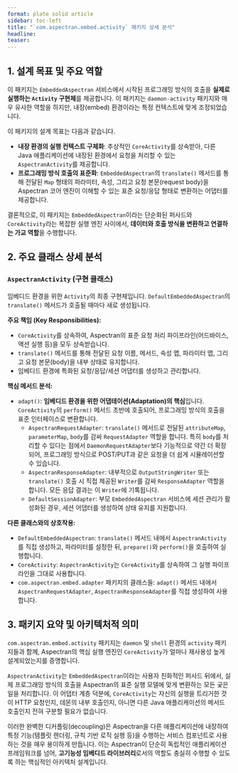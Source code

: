 ```yaml
---
format: plate solid article
sidebar: toc-left
title: "`com.aspectran.embed.activity` 패키지 상세 분석"
headline:
teaser:
---
```


## 1. 설계 목표 및 주요 역할

이 패키지는 `EmbeddedAspectran` 서비스에서 시작된 프로그래밍 방식의 호출을 **실제로 실행하는 `Activity` 구현체**를 제공합니다. 이 패키지는 `daemon-activity` 패키지와 매우 유사한 역할을 하지만, 내장(embed) 환경이라는 특정 컨텍스트에 맞게 조정되었습니다.

이 패키지의 설계 목표는 다음과 같습니다.

-   **내장 환경의 실행 컨텍스트 구체화**: 추상적인 `CoreActivity`를 상속받아, 다른 Java 애플리케이션에 내장된 환경에서 요청을 처리할 수 있는 `AspectranActivity`를 제공합니다.
-   **프로그래밍 방식 호출의 표준화**: `EmbeddedAspectran`의 `translate()` 메서드를 통해 전달된 `Map` 형태의 파라미터, 속성, 그리고 요청 본문(request body)을 Aspectran 코어 엔진이 이해할 수 있는 표준 요청/응답 형태로 변환하는 어댑터를 제공합니다.

결론적으로, 이 패키지는 `EmbeddedAspectran`이라는 단순화된 퍼사드와 `CoreActivity`라는 복잡한 실행 엔진 사이에서, **데이터와 호출 방식을 변환하고 연결하는 가교 역할**을 수행합니다.

## 2. 주요 클래스 상세 분석

### `AspectranActivity` (구현 클래스)

임베디드 환경을 위한 `Activity`의 최종 구현체입니다. `DefaultEmbeddedAspectran`의 `translate()` 메서드가 호출될 때마다 새로 생성됩니다.

**주요 책임 (Key Responsibilities):**
-   `CoreActivity`를 상속하여, Aspectran의 표준 요청 처리 파이프라인(어드바이스, 액션 실행 등)을 모두 상속받습니다.
-   `translate()` 메서드를 통해 전달된 요청 이름, 메서드, 속성 맵, 파라미터 맵, 그리고 요청 본문(body)을 내부 상태로 유지합니다.
-   임베디드 환경에 특화된 요청/응답/세션 어댑터를 생성하고 관리합니다.

**핵심 메서드 분석:**
-   `adapt()`: **임베디드 환경을 위한 어댑테이션(Adaptation)의 핵심**입니다. `CoreActivity`의 `perform()` 메서드 초반에 호출되어, 프로그래밍 방식의 호출을 표준 인터페이스로 변환합니다.
    -   `AspectranRequestAdapter`: `translate()` 메서드로 전달된 `attributeMap`, `parameterMap`, `body`를 감싸 `RequestAdapter` 역할을 합니다. 특히 `body`를 처리할 수 있다는 점에서 `DaemonRequestAdapter`보다 기능적으로 약간 더 확장되어, 프로그래밍 방식으로 POST/PUT과 같은 요청을 더 쉽게 시뮬레이션할 수 있습니다.
    -   `AspectranResponseAdapter`: 내부적으로 `OutputStringWriter` 또는 `translate()` 호출 시 직접 제공된 `Writer`를 감싸 `ResponseAdapter` 역할을 합니다. 모든 응답 결과는 이 `Writer`에 기록됩니다.
    -   `DefaultSessionAdapter`: 부모 `EmbeddedAspectran` 서비스에 세션 관리가 활성화된 경우, 세션 어댑터를 생성하여 상태 유지를 지원합니다.

**다른 클래스와의 상호작용:**
-   `DefaultEmbeddedAspectran`: `translate()` 메서드 내에서 `AspectranActivity`를 직접 생성하고, 파라미터를 설정한 뒤, `prepare()`와 `perform()`을 호출하여 실행합니다.
-   `CoreActivity`: `AspectranActivity`는 `CoreActivity`를 상속하여 그 실행 파이프라인을 그대로 사용합니다.
-   `com.aspectran.embed.adapter` 패키지의 클래스들: `adapt()` 메서드 내에서 `AspectranRequestAdapter`, `AspectranResponseAdapter`를 직접 생성하여 사용합니다.

## 3. 패키지 요약 및 아키텍처적 의미

`com.aspectran.embed.activity` 패키지는 `daemon` 및 `shell` 환경의 `activity` 패키지들과 함께, Aspectran의 핵심 실행 엔진인 `CoreActivity`가 얼마나 재사용성 높게 설계되었는지를 증명합니다.

`AspectranActivity`는 `EmbeddedAspectran`이라는 사용자 친화적인 퍼사드 뒤에서, 실제 프로그래밍 방식의 호출을 Aspectran의 표준 실행 모델에 맞게 변환하는 모든 궂은일을 처리합니다. 이 어댑터 계층 덕분에, `CoreActivity`는 자신의 실행을 트리거한 것이 HTTP 요청인지, 데몬의 내부 호출인지, 아니면 다른 Java 애플리케이션의 메서드 호출인지 전혀 구분할 필요가 없습니다.

이러한 완벽한 디커플링(decoupling)은 Aspectran을 다른 애플리케이션에 내장하여 특정 기능(템플릿 렌더링, 규칙 기반 로직 실행 등)을 수행하는 서비스 컴포넌트로 사용하는 것을 매우 용이하게 만듭니다. 이는 Aspectran이 단순히 독립적인 애플리케이션 프레임워크를 넘어, **고기능성 임베디드 라이브러리**로서의 역할도 충실히 수행할 수 있도록 하는 핵심적인 아키텍처 설계입니다.
